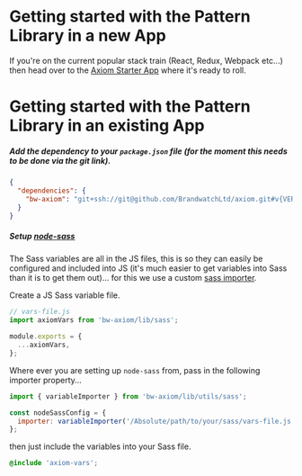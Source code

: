 # Getting started with the Pattern Library in a new App

If you're on the current popular stack train (React, Redux, Webpack etc...) then head over to the [Axiom Starter App](https://github.com/BrandwatchLtd/axiom-starter-app) where it's ready to roll.


# Getting started with the Pattern Library in an existing App

##### Add the dependency to your `package.json` file *(for the moment this needs to be done via the git link)*.

```json
{
  "dependencies": {
    "bw-axiom": "git+ssh://git@github.com/BrandwatchLtd/axiom.git#v{VERSION_NUMBER}",
  }
}
```

##### Setup [node-sass](https://github.com/sass/node-sass)

The Sass variables are all in the JS files, this is so they can easily be configured and included into JS (it's much easier to get variables into Sass than it is to get them out)... for this we use a custom [sass importer](https://github.com/sass/node-sass#importer--v200---experimental).

Create a JS Sass variable file.

```js
// vars-file.js
import axiomVars from 'bw-axiom/lib/sass';

module.exports = {
  ...axiomVars,
};
```

Where ever you are setting up `node-sass` from, pass in the following importer property...

```js
import { variableImporter } from 'bw-axiom/lib/utils/sass';

const nodeSassConfig = {
  importer: variableImporter('/Absolute/path/to/your/sass/vars-file.js', 'axiom-vars'),
};
```

then just include the variables into your Sass file.

```scss
@include 'axiom-vars';
```

